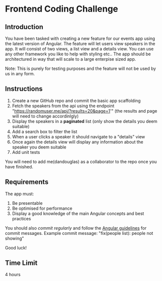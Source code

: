 # Frontend Coding Challenge

## Introduction

You have been tasked with creating a new feature for our events app using the latest version of Angular.  The feature will let users view speakers in the app.
It will consist of two views, a list view and a details view.  You can use any other framework you like to help with styling etc..   The app should be architectured in way that will scale to a large enterpise sized app.

Note: This is purely for testing purposes and the feature will not be used by us in any form.

## Instructions

1. Create a new GitHub repo and commit the basic app scaffolding
2. Fetch the speakers from the api using the endpoint "https://randomuser.me/api/?results=20&page=1'" (the results and page will need to change accordinlgly)
3. Display the speakers in a **paginated** list (only show the details you deem suitable)
4. Add a search box to filter the list
5. When a user clicks a speaker it should navigate to a "details" view
6. Once again the details view will display any information about the speaker you deem suitable
7. Add unit tests

You will need to add me(dandouglas) as a collaborator to the repo once you have finished.

## Requirements

The app must:
1. Be presentable
2. Be optimised for performance
3. Display a good knowledge of the main Angular concepts and best practices
   
You should also *commit regularly* and follow the [Angular guidelines](https://github.com/angular/angular/blob/master/CONTRIBUTING.md#-commit-message-guidelines) for commit messages.  Example commit message: "fix(people list): people not showing"

Good luck!

## Time Limit

4 hours
